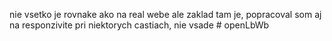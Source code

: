 nie vsetko je rovnake ako na real webe ale zaklad tam je, popracoval som aj na responzivite pri niektorych castiach, nie vsade # openLbWb

